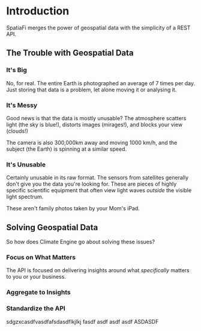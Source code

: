 # Introduction

SpatiaFi merges the power of geospatial data with the simplicity of a REST API.

## The Trouble with Geospatial Data

### It's Big

No, for real. The entire Earth is photographed an average of 7 times per day.
Just storing that data is a problem, let alone moving it or analysing it.

### It's Messy

Good news is that the data is mostly unusable?
The atmosphere scatters light (the sky is blue!), distorts images (mirages!),
and blocks your view (clouds!)

The camera is also 300,000km away and moving 1000 km/h, and the subject (the Earth)
is spinning at a similar speed.

### It's Unusable

Certainly unusable in its raw format. The sensors from satellites generally
don't give you the data you're looking for. These are pieces of highly specific
scientific equipment that often view light waves *outside* the visible light spectrum.

These aren't family photos taken by your Mom's iPad.

## Solving Geospatial Data

So how does Climate Engine go about solving these issues?

### Focus on What Matters

The API is focused on delivering insights around what *specifically* matters to
you or your business.

### Aggregate to Insights

### Standardize the API

sdgzxcasdfvasdfafsdasdflkjlkj
fasdf
asdf
asdf
asdf
ASDASDF
